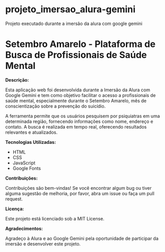 # projeto_imersao_alura-gemini
 Projeto executado durante a imersão da alura com google gemini

# Setembro Amarelo - Plataforma de Busca de Profissionais de Saúde Mental

**Descrição:**

Esta aplicação web foi desenvolvida durante a Imersão da Alura com Google Gemini e tem como objetivo facilitar o acesso a profissionais de saúde mental, especialmente durante o Setembro Amarelo, mês de conscientização sobre a prevenção do suicídio.

A ferramenta permite que os usuários pesquisem por psiquiatras em uma determinada região, fornecendo informações como nome, endereço e contato. A busca é realizada em tempo real, oferecendo resultados relevantes e atualizados.

**Tecnologias Utilizadas:**

* HTML
* CSS
* JavaScript
* Google Fonts


**Contribuições:**

Contribuições são bem-vindas! Se você encontrar algum bug ou tiver alguma sugestão de melhoria, por favor, abra um issue ou faça um pull request.

**Licença:**

Este projeto está licenciado sob a MIT License.

**Agradecimentos:**

Agradeço à Alura e ao Google Gemini pela oportunidade de participar da imersão e desenvolver este projeto.
